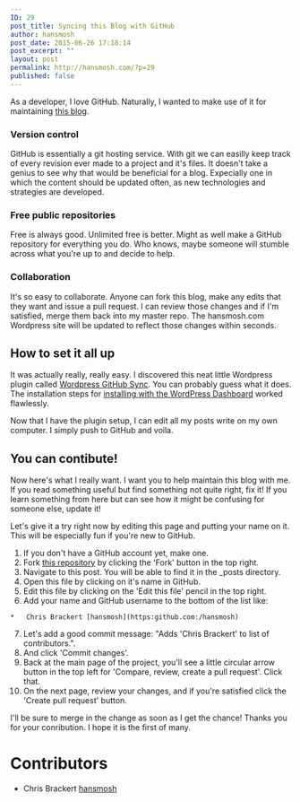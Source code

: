 ```yaml
---
ID: 29
post_title: Syncing this Blog with GitHub
author: hansmosh
post_date: 2015-06-26 17:18:14
post_excerpt: ""
layout: post
permalink: http://hansmosh.com/?p=29
published: false
---
```

As a developer, I love GitHub. Naturally, I wanted to make use of it for maintaining [this blog](https://github.com/hansmosh/wp_hansmosh).

### Version control

GitHub is essentially a git hosting service. With git we can easilly keep track of every revision ever made to a project and it's files. It doesn't take a genius to see why that would be beneficial for a blog. Expecially one in which the content should be updated often, as new technologies and strategies are developed.

### Free public repositories

Free is always good. Unlimited free is better. Might as well make a GitHub repository for everything you do. Who knows, maybe someone will stumble across what you're up to and decide to help.

### Collaboration

It's so easy to collaborate. Anyone can fork this blog, make any edits that they want and issue a pull request. I can review those changes and if I'm satisfied, merge them back into my master repo. The hansmosh.com Wordpress site will be updated to reflect those changes within seconds.

## How to set it all up

It was actually really, really easy. I discovered this neat little Wordpress plugin called [Wordpress GitHub Sync](https://github.com/benbalter/wordpress-github-sync). You can probably guess what it does. The installation steps for [installing with the WordPress Dashboard](https://github.com/benbalter/wordpress-github-sync#using-the-wordpress-dashboard) worked flawlessly.

Now that I have the plugin setup, I can edit all my posts write on my own computer. I simply push to GitHub and voila.

## You can contibute!

Now here's what I really want. I want you to help maintain this blog with me. If you read something useful but find something not quite right, fix it! If you learn something from here but can see how it might be confusing for someone else, update it!

Let's give it a try right now by editing this page and putting your name on it. This will be especially fun if you're new to GitHub.

1. If you don't have a GitHub account yet, make one.
2. Fork [this repository](https://github.com/hansmosh/wp_hansmosh) by clicking the 'Fork' button in the top right.
3. Navigate to this post. You will be able to find it in the _posts directory.
4. Open this file by clicking on it's name in GitHub.
5. Edit this file by clicking on the 'Edit this file' pencil in the top right.
6. Add your name and GitHub username to the bottom of the list like:
```
*   Chris Brackert [hansmosh](https:github.com:/hansmosh)
```
7. Let's add a good commit message: "Adds 'Chris Brackert' to list of contributors.".
8. And click 'Commit changes'.
9. Back at the main page of the project, you'll see a little circular arrow button in the top left for 'Compare, review, create a pull request'. Click that.
10. On the next page, review your changes, and if you're satisfied click the 'Create pull request' button.

I'll be sure to merge in the change as soon as I get the chance! Thanks you for your conribution. I hope it is the first of many.

# Contributors
*   Chris Brackert [hansmosh](https:github.com:/hansmosh)

